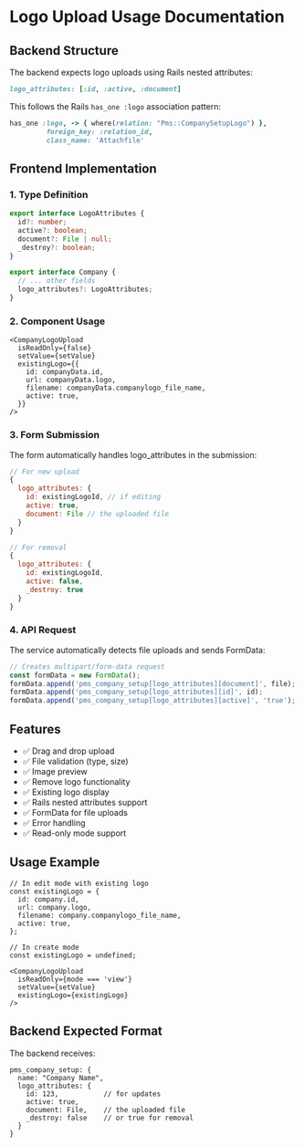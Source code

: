 # Logo Upload Usage Documentation

## Backend Structure

The backend expects logo uploads using Rails nested attributes:

```ruby
logo_attributes: [:id, :active, :document]
```

This follows the Rails `has_one :logo` association pattern:
```ruby
has_one :logo, -> { where(relation: "Pms::CompanySetupLogo") }, 
         foreign_key: :relation_id, 
         class_name: 'Attachfile'
```

## Frontend Implementation

### 1. Type Definition

```typescript
export interface LogoAttributes {
  id?: number;
  active?: boolean;
  document?: File | null;
  _destroy?: boolean;
}

export interface Company {
  // ... other fields
  logo_attributes?: LogoAttributes;
}
```

### 2. Component Usage

```tsx
<CompanyLogoUpload 
  isReadOnly={false}
  setValue={setValue}
  existingLogo={{
    id: companyData.id,
    url: companyData.logo,
    filename: companyData.companylogo_file_name,
    active: true,
  }}
/>
```

### 3. Form Submission

The form automatically handles logo_attributes in the submission:

```javascript
// For new upload
{
  logo_attributes: {
    id: existingLogoId, // if editing
    active: true,
    document: File // the uploaded file
  }
}

// For removal
{
  logo_attributes: {
    id: existingLogoId,
    active: false,
    _destroy: true
  }
}
```

### 4. API Request

The service automatically detects file uploads and sends FormData:

```javascript
// Creates multipart/form-data request
const formData = new FormData();
formData.append('pms_company_setup[logo_attributes][document]', file);
formData.append('pms_company_setup[logo_attributes][id]', id);
formData.append('pms_company_setup[logo_attributes][active]', 'true');
```

## Features

- ✅ Drag and drop upload
- ✅ File validation (type, size)
- ✅ Image preview
- ✅ Remove logo functionality
- ✅ Existing logo display
- ✅ Rails nested attributes support
- ✅ FormData for file uploads
- ✅ Error handling
- ✅ Read-only mode support

## Usage Example

```tsx
// In edit mode with existing logo
const existingLogo = {
  id: company.id,
  url: company.logo,
  filename: company.companylogo_file_name,
  active: true,
};

// In create mode
const existingLogo = undefined;

<CompanyLogoUpload 
  isReadOnly={mode === 'view'}
  setValue={setValue}
  existingLogo={existingLogo}
/>
```

## Backend Expected Format

The backend receives:
```
pms_company_setup: {
  name: "Company Name",
  logo_attributes: {
    id: 123,           // for updates
    active: true,
    document: File,    // the uploaded file
    _destroy: false    // or true for removal
  }
}
```
